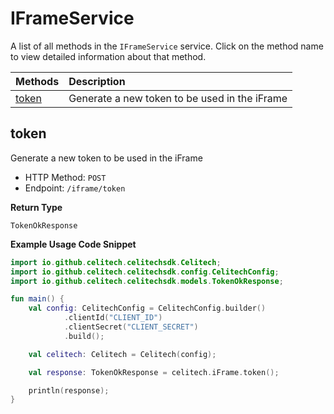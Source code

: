 # IFrameService

A list of all methods in the `IFrameService` service. Click on the method name to view detailed information about that method.

| Methods         | Description                                   |
| :-------------- | :-------------------------------------------- |
| [token](#token) | Generate a new token to be used in the iFrame |

## token

Generate a new token to be used in the iFrame

- HTTP Method: `POST`
- Endpoint: `/iframe/token`

**Return Type**

`TokenOkResponse`

**Example Usage Code Snippet**

```kotlin
import io.github.celitech.celitechsdk.Celitech;
import io.github.celitech.celitechsdk.config.CelitechConfig;
import io.github.celitech.celitechsdk.models.TokenOkResponse;

fun main() {
	val config: CelitechConfig = CelitechConfig.builder()
			.clientId("CLIENT_ID")
			.clientSecret("CLIENT_SECRET")
			.build();

    val celitech: Celitech = Celitech(config);

    val response: TokenOkResponse = celitech.iFrame.token();

    println(response);
}
```

<!-- This file was generated by liblab | https://liblab.com/ -->
